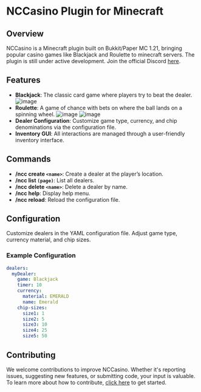 # NCCasino Plugin for Minecraft

## Overview

NCCasino is a Minecraft plugin built on Bukkit/Paper MC 1.21, bringing popular casino games like Blackjack and Roulette to minecraft servers. The plugin is still under active development. Join the official Discord [here](https://discord.gg/PaN3Dd4pD8).

## Features

- **Blackjack**: The classic card game where players try to beat the dealer.
![image](https://github.com/user-attachments/assets/10f67401-cb4b-473e-b638-cbda921d4a6d)
- **Roulette**: A game of chance with bets on where the ball lands on a spinning wheel.
![image](https://github.com/user-attachments/assets/1e9f1afd-6f14-4512-889f-ed1dcb79aeec) 
![image](https://github.com/user-attachments/assets/86c04ed7-1c03-49df-ba21-95f943e36aee)
- **Dealer Configuration**: Customize game type, currency, and chip denominations via the configuration file.
- **Inventory GUI**: All interactions are managed through a user-friendly inventory interface.

## Commands

- **/ncc create `<name>`**: Create a dealer at the player’s location.
- **/ncc list `(page)`**: List all dealers.
- **/ncc delete `<name>`**: Delete a dealer by name.
- **/ncc help**: Display help menu.
- **/ncc reload**: Reload the configuration file.

## Configuration

Customize dealers in the YAML configuration file. Adjust game type, currency material, and chip sizes.

### Example Configuration

```yaml
dealers:
  myDealer:
    game: Blackjack
    timer: 10
    currency:
      material: EMERALD
      name: Emerald
    chip-sizes:
      size1: 1
      size2: 5
      size3: 10
      size4: 25
      size5: 50
```

## Contributing

We welcome contributions to improve NCCasino. Whether it's reporting issues, suggesting new features, or submitting code, your input is valuable. To learn more about how to contribute, [click here](deploy.md) to get started.
